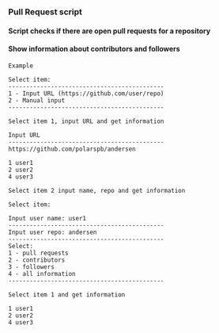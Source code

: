 ### Pull Request script

#### Script checks if there are open pull requests for a repository
#### Show information about contributors and followers

```
Example

Select item: 
-------------------------------------------- 
1 - Input URL (https://github.com/user/repo) 
2 - Manual input 
--------------------------------------------

Select item 1, input URL and get information

Input URL 
--------------------------------------------
https://github.com/polarspb/andersen

1 user1
2 user2
4 user3

Select item 2 input name, repo and get information

Select item: 

Input user name: user1
--------------------------------------------
Input user repo: andersen
--------------------------------------------
Select: 
1 - pull requests 
2 - contributors 
3 - followers  
4 - all information 
--------------------------------------------

Select item 1 and get information

1 user1
2 user2
4 user3
```

